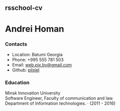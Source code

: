 ## rsschool-cv

# Andrei Homan

### Contacts
- Location: Batumi Georgia
- Phone: +995 555 781 503
- Email: web.pix.by@gmail.com
- Github: [pilxlel](https://github.com/pilxlel "pilxlel")

### Education
Minsk Innovation University <br> 
Software Engineer, Faculty of communication and law. <br> 
Department of Information technologies. · (2011 - 2016)